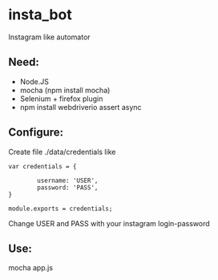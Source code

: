 # insta_bot

Instagram like automator

## Need:
- Node.JS
- mocha (npm install mocha)
- Selenium + firefox plugin
- npm install webdriverio assert async


## Configure:
Create file ./data/credentials like
```
var credentials = {

        username: 'USER',
        password: 'PASS',
}

module.exports = credentials;
```

Change USER and PASS with your instagram login-password


## Use:
mocha app.js
